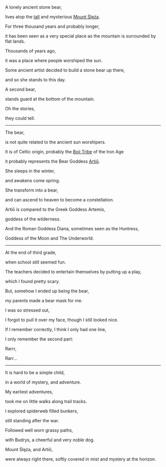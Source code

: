 A lonely ancient stone bear,

lives atop the [tall](https://en.wikipedia.org/wiki/File:Dom_Turysty_na_%C5%9Al%C4%99%C5%BCy_-_3.jpg) and mysterious [Mount Ślęża](https://en.wikipedia.org/wiki/%C5%9Al%C4%99%C5%BCa).

For three thousand years and probably longer,

it has been seen as a very special place as the mountain is surrounded by flat lands.

Thousands of years ago,

it was a place where people worshiped the sun.

Some ancient artist decided to build a stone bear up there,

and so she stands to this day.

A second bear,

stands guard at the bottom of the mountain.

Oh the stories,

they could tell.

---

The bear,

is not quite related to the ancient sun worshipers.

It is of Celtic origin, probably the [Boii Tribe](https://en.wikipedia.org/wiki/Boii) of the Iron Age

it probably represents the Bear Goddess [Artiō](https://en.wikipedia.org/wiki/Artio).

She sleeps in the winter,

and awakens come spring.

She transform into a bear,

and can ascend to heaven to become a constellation.

Artiō is compared to the Greek Goddess Artemis,

goddess of the wilderness.

And the Roman Goddess Diana, sometimes seen as the Huntress,

Goddess of the Moon and The Underworld.

---

At the end of third grade,

when school still seemed fun.

The teachers decided to entertain themselves by putting up a play,

which I found pretty scary.

But, somehow I ended up being the bear,

my parents made a bear mask for me.

I was so stressed out,

I forgot to pull it over my face, though I still looked nice.

If I remember correctly, I think I only had one line,

I only remember the second part:

Rarrr,

Rarr...

---

It is hard to be a simple child,

in a world of mystery, and adventure.

My earliest adventures,

took me on little walks along trail tracks.

I explored spiderweb filled bunkers,

still standing after the war.

Followed well worn grassy paths,

with Budrys, a cheerful and very noble dog.

Mount Ślęża, and Artiō,

were always right there, softly covered in mist and mystery at the horizon.
